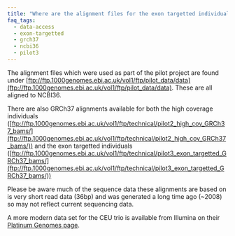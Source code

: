 ```yaml
---
title: "Where are the alignment files for the exon targetted individuals?"
faq_tags:
  - data-access
  - exon-targetted
  - grch37
  - ncbi36
  - pilot3
---
```

                    
The alignment files which were used as part of the pilot project are found under [ftp://ftp.1000genomes.ebi.ac.uk/vol1/ftp/pilot_data/data](ftp://ftp.1000genomes.ebi.ac.uk/vol1/ftp/pilot_data/data). These are all aligned to NCBI36.

There are also GRCh37 alignments available for both the high coverage individuals ([ftp://ftp.1000genomes.ebi.ac.uk/vol1/ftp/technical/pilot2_high_cov_GRCh37_bams/](ftp://ftp.1000genomes.ebi.ac.uk/vol1/ftp/technical/pilot2_high_cov_GRCh37_bams/)) and the exon targetted individuals ([ftp://ftp.1000genomes.ebi.ac.uk/vol1/ftp/technical/pilot3_exon_targetted_GRCh37_bams/](ftp://ftp.1000genomes.ebi.ac.uk/vol1/ftp/technical/pilot3_exon_targetted_GRCh37_bams/))

Please be aware much of the sequence data these alignments are based on is very short read data (36bp) and was generated a long time ago (~2008) so may not reflect current sequencing data.

A more modern data set for the CEU trio is available from Illumina on their [Platinum Genomes page](http://www.illumina.com/platinumgenomes/).
